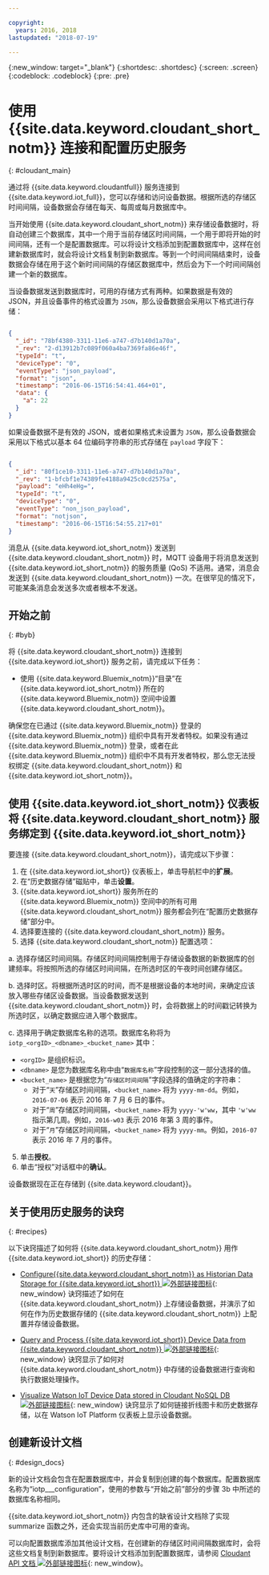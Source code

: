 ```yaml
---

copyright:
  years: 2016, 2018
lastupdated: "2018-07-19"

---
```


{:new_window: target="\_blank"}
{:shortdesc: .shortdesc}
{:screen: .screen}
{:codeblock: .codeblock}
{:pre: .pre}

# 使用 {{site.data.keyword.cloudant_short_notm}} 连接和配置历史服务  
{: #cloudant_main}

通过将 {{site.data.keyword.cloudantfull}} 服务连接到 {{site.data.keyword.iot_full}}，您可以存储和访问设备数据。根据所选的存储区时间间隔，设备数据会存储在每天、每周或每月数据库中。

当开始使用 {{site.data.keyword.cloudant_short_notm}} 来存储设备数据时，将自动创建三个数据库，其中一个用于当前存储区时间间隔，一个用于即将开始的时间间隔，还有一个是配置数据库。可以将设计文档添加到配置数据库中，这样在创建新数据库时，就会将设计文档复制到新数据库。等到一个时间间隔结束时，设备数据会存储在用于这个新时间间隔的存储区数据库中，然后会为下一个时间间隔创建一个新的数据库。

当设备数据发送到数据库时，可用的存储方式有两种。如果数据是有效的 JSON，并且设备事件的格式设置为 `JSON`，那么设备数据会采用以下格式进行存储：

```json

{
  "_id": "78bf4380-3311-11e6-a747-d7b140d1a70a",
  "_rev": "2-d13912b7c089f060a4ba7369fa86e46f",
  "typeId": "t",
  "deviceType": "0",
  "eventType": "json_payload",
  "format": "json",
  "timestamp": "2016-06-15T16:54:41.464+01",
  "data": {
    "a": 22
  }
}

```

如果设备数据不是有效的 JSON，或者如果格式未设置为 `JSON`，那么设备数据会采用以下格式以基本 64 位编码字符串的形式存储在 `payload` 字段下：

```json

{
  "_id": "80f1ce10-3311-11e6-a747-d7b140d1a70a",
  "_rev": "1-bfcbf1e74389fe4188a9425c0cd2575a",
  "payload": "eHh4eHg=",
  "typeId": "t",
  "deviceType": "0",
  "eventType": "non_json_payload",
  "format": "notjson",
  "timestamp": "2016-06-15T16:54:55.217+01"
}

```
消息从 {{site.data.keyword.iot_short_notm}} 发送到 {{site.data.keyword.cloudant_short_notm}} 时，MQTT 设备用于将消息发送到 {{site.data.keyword.iot_short_notm}} 的服务质量 (QoS) 不适用。通常，消息会发送到 {{site.data.keyword.cloudant_short_notm}} 一次。在很罕见的情况下，可能某条消息会发送多次或者根本不发送。 

## 开始之前  
{: #byb}

将 {{site.data.keyword.cloudant_short_notm}} 连接到 {{site.data.keyword.iot_short}} 服务之前，请完成以下任务：

- 使用 {{site.data.keyword.Bluemix_notm}}“目录”在 {{site.data.keyword.iot_short_notm}} 所在的 {{site.data.keyword.Bluemix_notm}} 空间中设置 {{site.data.keyword.cloudant_short_notm}}。

确保您在已通过 {{site.data.keyword.Bluemix_notm}} 登录的 {{site.data.keyword.Bluemix_notm}} 组织中具有开发者特权。如果没有通过 {{site.data.keyword.Bluemix_notm}} 登录，或者在此 {{site.data.keyword.Bluemix_notm}} 组织中不具有开发者特权，那么您无法授权绑定 {{site.data.keyword.cloudant_short_notm}} 和 {{site.data.keyword.iot_short_notm}}。

## 使用 {{site.data.keyword.iot_short_notm}} 仪表板将 {{site.data.keyword.cloudant_short_notm}} 服务绑定到 {{site.data.keyword.iot_short_notm}}

要连接 {{site.data.keyword.cloudant_short_notm}}，请完成以下步骤：

1. 在 {{site.data.keyword.iot_short}} 仪表板上，单击导航栏中的**扩展**。
2. 在“历史数据存储”磁贴中，单击**设置**。
2. {{site.data.keyword.iot_short}} 服务所在的 {{site.data.keyword.Bluemix_notm}} 空间中的所有可用 {{site.data.keyword.cloudant_short_notm}} 服务都会列在“配置历史数据存储”部分中。
3. 选择要连接的 {{site.data.keyword.cloudant_short_notm}} 服务。
4. 选择 {{site.data.keyword.cloudant_short_notm}} 配置选项：

  a. 选择存储区时间间隔。存储区时间间隔控制用于存储设备数据的新数据库的创建频率。将按照所选的存储区时间间隔，在所选时区的午夜时间创建存储区。

  b. 选择时区。将根据所选时区的时间，而不是根据设备的本地时间，来确定应该放入哪些存储区设备数据。当设备数据发送到 {{site.data.keyword.cloudant_short_notm}} 时，会将数据上的时间戳记转换为所选时区，以确定数据应进入哪个数据库。

  c. 选择用于确定数据库名称的选项。数据库名称将为 `iotp_<orgID>_<dbname>_<bucket_name>` 其中：

   * `<orgID>` 是组织标识。
   * `<dbname>` 是您为数据库名称中由“`数据库名称`”字段控制的这一部分选择的值。
   * `<bucket_name>` 是根据您为“`存储区时间间隔`”字段选择的值确定的字符串：
     * 对于“`天`”存储区时间间隔，`<bucket_name>` 将为 `yyyy-mm-dd`。例如，`2016-07-06` 表示 2016 年 7 月 6 日的事件。
     * 对于“`周`”存储区时间间隔，`<bucket_name>` 将为 `yyyy-'w'ww`，其中 `'w'ww` 指示第几周。例如，`2016-w03` 表示 2016 年第 3 周的事件。
     * 对于“`月`”存储区时间间隔，`<bucket_name>` 将为 `yyyy-mm`。例如，`2016-07` 表示 2016 年 7 月的事件。

5. 单击**授权**。
6. 单击“授权”对话框中的**确认**。

设备数据现在正在存储到 {{site.data.keyword.cloudant}}。

## 关于使用历史服务的诀窍  
{: #recipes}

以下诀窍描述了如何将 {{site.data.keyword.cloudant_short_notm}} 用作 {{site.data.keyword.iot_short}} 的历史存储：

- [Configure{{site.data.keyword.cloudant_short_notm}} as Historian Data Storage for {{site.data.keyword.iot_short}} ![外部链接图标](../../icons/launch-glyph.svg "外部链接图标")](https://developer.ibm.com/recipes/tutorials/cloudant-nosql-db-as-historian-data-storage-for-ibm-watson-iot-parti/){: new_window} 诀窍描述了如何在 {{site.data.keyword.cloudant_short_notm}} 上存储设备数据，并演示了如何在作为历史数据存储的 {{site.data.keyword.cloudant_short_notm}} 上配置并存储设备数据。

- [Query and Process {{site.data.keyword.iot_short}} Device Data from {{site.data.keyword.cloudant_short_notm}} ![外部链接图标](../../icons/launch-glyph.svg "外部链接图标")](https://developer.ibm.com/recipes/tutorials/cloudant-nosql-db-as-historian-data-storage-for-ibm-watson-iot-partii){: new_window} 诀窍显示了如何对 {{site.data.keyword.cloudant_short_notm}} 中存储的设备数据进行查询和执行数据处理操作。

- [Visualize Watson IoT Device Data stored in Cloudant NoSQL DB ![外部链接图标](../../icons/launch-glyph.svg "外部链接图标")](https://developer.ibm.com/recipes/?post_type=pnext_tutorial&p=27327){: new_window} 诀窍显示了如何链接折线图卡和历史数据存储，以在 Watson IoT Platform 仪表板上显示设备数据。


## 创建新设计文档  
{: #design_docs}

新的设计文档会包含在配置数据库中，并会复制到创建的每个数据库。配置数据库名称为“iotp_<orgid>_<choice>_configuration”，使用的参数与“开始之前”部分的步骤 3b 中所述的数据库名称相同。

{{site.data.keyword.iot_short_notm}} 内包含的缺省设计文档除了实现 summarize 函数之外，还会实现当前历史库中可用的查询。

可以向配置数据库添加其他设计文档，在创建新的存储区时间间隔数据库时，会将这些文档复制到新数据库。要将设计文档添加到配置数据库，请参阅 [Cloudant API 文档 ![外部链接图标](../icons/launch-glyph.svg "外部链接图标")](https://docs.cloudant.com/document.html){: new_window}。

<!--  # Related links
{: #rellinks}
* [Querying your {{site.data.keyword.cloudant_short_notm}}](link) -->
